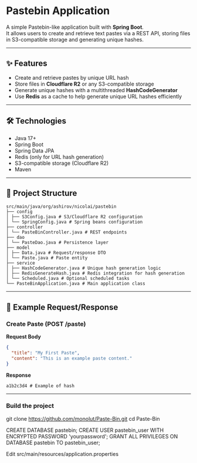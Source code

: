 # Pastebin Application

A simple Pastebin-like application built with **Spring Boot**.  
It allows users to create and retrieve text pastes via a REST API, storing files in S3-compatible storage and generating unique hashes.

---

## ✨ Features

- Create and retrieve pastes by unique URL hash
- Store files in **Cloudflare R2** or any S3-compatible storage
- Generate unique hashes with a multithreaded **HashCodeGenerator**
- Use **Redis** as a cache to help generate unique URL hashes efficiently

---

## 🛠 Technologies

- Java 17+
- Spring Boot
- Spring Data JPA
- Redis (only for URL hash generation)
- S3-compatible storage (Cloudflare R2)
- Maven

---

## 📂 Project Structure
```
src/main/java/org/ashirov/nicolai/pastebin
├── config
│ ├── S3Config.java # S3/Cloudflare R2 configuration
│ └── SpringConfig.java # Spring beans configuration
├── controller
│ └── PasteBinController.java # REST endpoints
├── dao
│ └── PasteDao.java # Persistence layer
├── model
│ ├── Data.java # Request/response DTO
│ └── Paste.java # Paste entity
├── service
│ ├── HashCodeGenerator.java # Unique hash generation logic
│ ├── RedisGenerateHash.java # Redis integration for hash generation
│ └── Scheduled.java # Optional scheduled tasks
└── PasteBinApplication.java # Main application class
```
---

## 🧩 Example Request/Response

### Create Paste (POST /paste)

**Request Body**
```json
{
  "title": "My First Paste",
  "content": "This is an example paste content."
}
```
**Response**
```
a1b2c3d4 # Example of hash
```
---

### Build the project

git clone https://github.com/monolut/Paste-Bin.git
cd Paste-Bin

CREATE DATABASE pastebin;
CREATE USER pastebin_user WITH ENCRYPTED PASSWORD 'yourpassword';
GRANT ALL PRIVILEGES ON DATABASE pastebin TO pastebin_user;

Edit src/main/resources/application.properties



